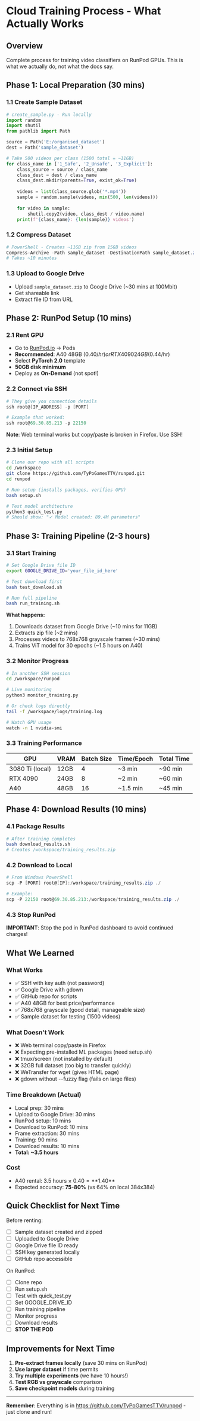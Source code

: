 # Cloud Training Process - What Actually Works

## Overview
Complete process for training video classifiers on RunPod GPUs. This is what we actually do, not what the docs say.

## Phase 1: Local Preparation (30 mins)

### 1.1 Create Sample Dataset
```python
# create_sample.py - Run locally
import random
import shutil
from pathlib import Path

source = Path('E:/organised_dataset')
dest = Path('sample_dataset')

# Take 500 videos per class (1500 total = ~11GB)
for class_name in ['1_Safe', '2_Unsafe', '3_Explicit']:
    class_source = source / class_name
    class_dest = dest / class_name
    class_dest.mkdir(parents=True, exist_ok=True)
    
    videos = list(class_source.glob('*.mp4'))
    sample = random.sample(videos, min(500, len(videos)))
    
    for video in sample:
        shutil.copy2(video, class_dest / video.name)
    print(f'{class_name}: {len(sample)} videos')
```

### 1.2 Compress Dataset
```powershell
# PowerShell - Creates ~11GB zip from 15GB videos
Compress-Archive -Path sample_dataset -DestinationPath sample_dataset.zip -CompressionLevel Optimal
# Takes ~10 minutes
```

### 1.3 Upload to Google Drive
- Upload `sample_dataset.zip` to Google Drive (~30 mins at 100Mbit)
- Get shareable link
- Extract file ID from URL

## Phase 2: RunPod Setup (10 mins)

### 2.1 Rent GPU
- Go to [RunPod.io](https://runpod.io) → Pods
- **Recommended**: A40 48GB ($0.40/hr) or RTX 4090 24GB ($0.44/hr)
- Select **PyTorch 2.0** template
- **50GB disk minimum**
- Deploy as **On-Demand** (not spot!)

### 2.2 Connect via SSH
```powershell
# They give you connection details
ssh root@[IP_ADDRESS] -p [PORT]

# Example that worked:
ssh root@69.30.85.213 -p 22150
```

**Note**: Web terminal works but copy/paste is broken in Firefox. Use SSH!

### 2.3 Initial Setup
```bash
# Clone our repo with all scripts
cd /workspace
git clone https://github.com/TyPoGamesTTV/runpod.git
cd runpod

# Run setup (installs packages, verifies GPU)
bash setup.sh

# Test model architecture
python3 quick_test.py
# Should show: "✓ Model created: 89.4M parameters"
```

## Phase 3: Training Pipeline (2-3 hours)

### 3.1 Start Training
```bash
# Set Google Drive file ID
export GOOGLE_DRIVE_ID='your_file_id_here'

# Test download first
bash test_download.sh

# Run full pipeline
bash run_training.sh
```

**What happens:**
1. Downloads dataset from Google Drive (~10 mins for 11GB)
2. Extracts zip file (~2 mins)
3. Processes videos to 768x768 grayscale frames (~30 mins)
4. Trains ViT model for 30 epochs (~1.5 hours on A40)

### 3.2 Monitor Progress
```bash
# In another SSH session
cd /workspace/runpod

# Live monitoring
python3 monitor_training.py

# Or check logs directly
tail -f /workspace/logs/training.log

# Watch GPU usage
watch -n 1 nvidia-smi
```

### 3.3 Training Performance

| GPU | VRAM | Batch Size | Time/Epoch | Total Time |
|-----|------|------------|------------|------------|
| 3080 Ti (local) | 12GB | 4 | ~3 min | ~90 min |
| RTX 4090 | 24GB | 8 | ~2 min | ~60 min |
| A40 | 48GB | 16 | ~1.5 min | ~45 min |

## Phase 4: Download Results (10 mins)

### 4.1 Package Results
```bash
# After training completes
bash download_results.sh
# Creates /workspace/training_results.zip
```

### 4.2 Download to Local
```powershell
# From Windows PowerShell
scp -P [PORT] root@[IP]:/workspace/training_results.zip ./

# Example:
scp -P 22150 root@69.30.85.213:/workspace/training_results.zip ./
```

### 4.3 Stop RunPod
**IMPORTANT**: Stop the pod in RunPod dashboard to avoid continued charges!

## What We Learned

### What Works
- ✅ SSH with key auth (not password)
- ✅ Google Drive with gdown
- ✅ GitHub repo for scripts
- ✅ A40 48GB for best price/performance
- ✅ 768x768 grayscale (good detail, manageable size)
- ✅ Sample dataset for testing (1500 videos)

### What Doesn't Work
- ❌ Web terminal copy/paste in Firefox
- ❌ Expecting pre-installed ML packages (need setup.sh)
- ❌ tmux/screen (not installed by default)
- ❌ 32GB full dataset (too big to transfer quickly)
- ❌ WeTransfer for wget (gives HTML page)
- ❌ gdown without --fuzzy flag (fails on large files)

### Time Breakdown (Actual)
- Local prep: 30 mins
- Upload to Google Drive: 30 mins
- RunPod setup: 10 mins
- Download to RunPod: 10 mins
- Frame extraction: 30 mins
- Training: 90 mins
- Download results: 10 mins
- **Total: ~3.5 hours**

### Cost
- A40 rental: 3.5 hours × $0.40 = **$1.40**
- Expected accuracy: **75-80%** (vs 64% on local 384x384)

## Quick Checklist for Next Time

Before renting:
- [ ] Sample dataset created and zipped
- [ ] Uploaded to Google Drive
- [ ] Google Drive file ID ready
- [ ] SSH key generated locally
- [ ] GitHub repo accessible

On RunPod:
- [ ] Clone repo
- [ ] Run setup.sh
- [ ] Test with quick_test.py
- [ ] Set GOOGLE_DRIVE_ID
- [ ] Run training pipeline
- [ ] Monitor progress
- [ ] Download results
- [ ] **STOP THE POD**

## Improvements for Next Time

1. **Pre-extract frames locally** (save 30 mins on RunPod)
2. **Use larger dataset** if time permits
3. **Try multiple experiments** (we have 10 hours!)
4. **Test RGB vs grayscale** comparison
5. **Save checkpoint models** during training

---

**Remember**: Everything is in https://github.com/TyPoGamesTTV/runpod - just clone and run!